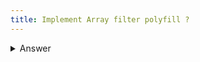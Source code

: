 ```yaml
---
title: Implement Array filter polyfill ?
---
```


<details>
    <summary>Answer</summary>
	
```js
Array.prototype.filterImpl = function (callback) {
	const result = []
	for (let i = 0; i < this.length; i++) {
		if (callback(this[i], i, this)) {
			result.push(this[i])
		}
	}
	return result
}
```
</details>
